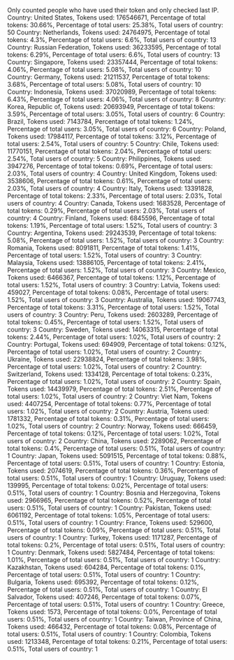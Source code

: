 Only counted people who have used their token and only checked last IP.
Country: United States, Tokens used: 176546671, Percentage of total tokens: 30.66%, Percentage of total users: 25.38%, Total users of country: 50
Country: Netherlands, Tokens used: 24764975, Percentage of total tokens: 4.3%, Percentage of total users: 6.6%, Total users of country: 13
Country: Russian Federation, Tokens used: 36233595, Percentage of total tokens: 6.29%, Percentage of total users: 6.6%, Total users of country: 13
Country: Singapore, Tokens used: 23357444, Percentage of total tokens: 4.06%, Percentage of total users: 5.08%, Total users of country: 10
Country: Germany, Tokens used: 21211537, Percentage of total tokens: 3.68%, Percentage of total users: 5.08%, Total users of country: 10
Country: Indonesia, Tokens used: 37020989, Percentage of total tokens: 6.43%, Percentage of total users: 4.06%, Total users of country: 8
Country: Korea, Republic of, Tokens used: 20693949, Percentage of total tokens: 3.59%, Percentage of total users: 3.05%, Total users of country: 6
Country: Brazil, Tokens used: 7143784, Percentage of total tokens: 1.24%, Percentage of total users: 3.05%, Total users of country: 6
Country: Poland, Tokens used: 17984117, Percentage of total tokens: 3.12%, Percentage of total users: 2.54%, Total users of country: 5
Country: Chile, Tokens used: 11770151, Percentage of total tokens: 2.04%, Percentage of total users: 2.54%, Total users of country: 5
Country: Philippines, Tokens used: 3947276, Percentage of total tokens: 0.69%, Percentage of total users: 2.03%, Total users of country: 4
Country: United Kingdom, Tokens used: 3538606, Percentage of total tokens: 0.61%, Percentage of total users: 2.03%, Total users of country: 4
Country: Italy, Tokens used: 13391828, Percentage of total tokens: 2.33%, Percentage of total users: 2.03%, Total users of country: 4
Country: Canada, Tokens used: 1683528, Percentage of total tokens: 0.29%, Percentage of total users: 2.03%, Total users of country: 4
Country: Finland, Tokens used: 6845596, Percentage of total tokens: 1.19%, Percentage of total users: 1.52%, Total users of country: 3
Country: Argentina, Tokens used: 29243539, Percentage of total tokens: 5.08%, Percentage of total users: 1.52%, Total users of country: 3
Country: Romania, Tokens used: 8091811, Percentage of total tokens: 1.41%, Percentage of total users: 1.52%, Total users of country: 3
Country: Malaysia, Tokens used: 13886105, Percentage of total tokens: 2.41%, Percentage of total users: 1.52%, Total users of country: 3
Country: Mexico, Tokens used: 6466367, Percentage of total tokens: 1.12%, Percentage of total users: 1.52%, Total users of country: 3
Country: Latvia, Tokens used: 459027, Percentage of total tokens: 0.08%, Percentage of total users: 1.52%, Total users of country: 3
Country: Australia, Tokens used: 19067743, Percentage of total tokens: 3.31%, Percentage of total users: 1.52%, Total users of country: 3
Country: Peru, Tokens used: 2603289, Percentage of total tokens: 0.45%, Percentage of total users: 1.52%, Total users of country: 3
Country: Sweden, Tokens used: 14063315, Percentage of total tokens: 2.44%, Percentage of total users: 1.02%, Total users of country: 2
Country: Portugal, Tokens used: 694909, Percentage of total tokens: 0.12%, Percentage of total users: 1.02%, Total users of country: 2
Country: Ukraine, Tokens used: 22938824, Percentage of total tokens: 3.98%, Percentage of total users: 1.02%, Total users of country: 2
Country: Switzerland, Tokens used: 1334128, Percentage of total tokens: 0.23%, Percentage of total users: 1.02%, Total users of country: 2
Country: Spain, Tokens used: 14439979, Percentage of total tokens: 2.51%, Percentage of total users: 1.02%, Total users of country: 2
Country: Viet Nam, Tokens used: 4407254, Percentage of total tokens: 0.77%, Percentage of total users: 1.02%, Total users of country: 2
Country: Austria, Tokens used: 1781332, Percentage of total tokens: 0.31%, Percentage of total users: 1.02%, Total users of country: 2
Country: Norway, Tokens used: 666459, Percentage of total tokens: 0.12%, Percentage of total users: 1.02%, Total users of country: 2
Country: China, Tokens used: 2289062, Percentage of total tokens: 0.4%, Percentage of total users: 0.51%, Total users of country: 1
Country: Japan, Tokens used: 5091515, Percentage of total tokens: 0.88%, Percentage of total users: 0.51%, Total users of country: 1
Country: Estonia, Tokens used: 2074619, Percentage of total tokens: 0.36%, Percentage of total users: 0.51%, Total users of country: 1
Country: Uruguay, Tokens used: 139995, Percentage of total tokens: 0.02%, Percentage of total users: 0.51%, Total users of country: 1
Country: Bosnia and Herzegovina, Tokens used: 2966965, Percentage of total tokens: 0.52%, Percentage of total users: 0.51%, Total users of country: 1
Country: Pakistan, Tokens used: 6061192, Percentage of total tokens: 1.05%, Percentage of total users: 0.51%, Total users of country: 1
Country: France, Tokens used: 529600, Percentage of total tokens: 0.09%, Percentage of total users: 0.51%, Total users of country: 1
Country: Turkey, Tokens used: 1171287, Percentage of total tokens: 0.2%, Percentage of total users: 0.51%, Total users of country: 1
Country: Denmark, Tokens used: 5827484, Percentage of total tokens: 1.01%, Percentage of total users: 0.51%, Total users of country: 1
Country: Kazakhstan, Tokens used: 604284, Percentage of total tokens: 0.1%, Percentage of total users: 0.51%, Total users of country: 1
Country: Bulgaria, Tokens used: 695392, Percentage of total tokens: 0.12%, Percentage of total users: 0.51%, Total users of country: 1
Country: El Salvador, Tokens used: 407246, Percentage of total tokens: 0.07%, Percentage of total users: 0.51%, Total users of country: 1
Country: Greece, Tokens used: 1573, Percentage of total tokens: 0.0%, Percentage of total users: 0.51%, Total users of country: 1
Country: Taiwan, Province of China, Tokens used: 466432, Percentage of total tokens: 0.08%, Percentage of total users: 0.51%, Total users of country: 1
Country: Colombia, Tokens used: 1213348, Percentage of total tokens: 0.21%, Percentage of total users: 0.51%, Total users of country: 1